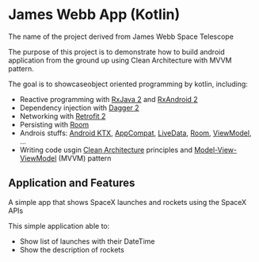 # James Webb App (Kotlin)
The name of the project derived from James Webb Space Telescope

The purpose of this project is to demonstrate how to build android application from the ground up using Clean Architecture with MVVM pattern.


The goal is to showcaseobject oriented programming by kotlin, including:

- Reactive programming with [RxJava 2](https://github.com/ReactiveX/RxJava/tree/2.x) and [RxAndroid 2](https://github.com/ReactiveX/RxAndroid/tree/2.x)
- Dependency injection with [Dagger 2](https://github.com/google/dagger)
- Networking with [Retrofit 2](https://github.com/square/retrofit)
- Persisting with [Room](https://developer.android.com/topic/libraries/architecture/room)
- Androis stuffs: [Android KTX](https://developer.android.com/kotlin/ktx.html), [AppCompat](https://developer.android.com/topic/libraries/support-library/packages.html#v7-appcompat), [LiveData](https://developer.android.com/topic/libraries/architecture/livedata), [Room](https://developer.android.com/topic/libraries/architecture/room), [ViewModel](https://developer.android.com/topic/libraries/architecture/viewmodel), ... 
- Writing code usgin [Clean Architecture]() principles and [Model-View-ViewModel](https://en.wikipedia.org/wiki/Model%E2%80%93view%E2%80%93viewmodel) (MVVM) pattern

## Application and Features
A simple app that shows SpaceX launches and rockets using the SpaceX APIs

This simple application able to:

- Show list of launches with their DateTime
- Show the description of rockets
